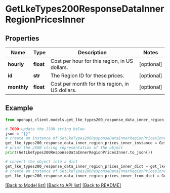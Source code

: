 # GetLkeTypes200ResponseDataInnerRegionPricesInner


## Properties

Name | Type | Description | Notes
------------ | ------------- | ------------- | -------------
**hourly** | **float** | Cost per hour for this region, in US dollars. | [optional] 
**id** | **str** | The Region ID for these prices. | [optional] 
**monthly** | **float** | Cost per month for this region, in US dollars. | [optional] 

## Example

```python
from openapi_client.models.get_lke_types200_response_data_inner_region_prices_inner import GetLkeTypes200ResponseDataInnerRegionPricesInner

# TODO update the JSON string below
json = "{}"
# create an instance of GetLkeTypes200ResponseDataInnerRegionPricesInner from a JSON string
get_lke_types200_response_data_inner_region_prices_inner_instance = GetLkeTypes200ResponseDataInnerRegionPricesInner.from_json(json)
# print the JSON string representation of the object
print(GetLkeTypes200ResponseDataInnerRegionPricesInner.to_json())

# convert the object into a dict
get_lke_types200_response_data_inner_region_prices_inner_dict = get_lke_types200_response_data_inner_region_prices_inner_instance.to_dict()
# create an instance of GetLkeTypes200ResponseDataInnerRegionPricesInner from a dict
get_lke_types200_response_data_inner_region_prices_inner_from_dict = GetLkeTypes200ResponseDataInnerRegionPricesInner.from_dict(get_lke_types200_response_data_inner_region_prices_inner_dict)
```
[[Back to Model list]](../README.md#documentation-for-models) [[Back to API list]](../README.md#documentation-for-api-endpoints) [[Back to README]](../README.md)


